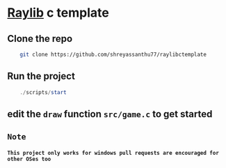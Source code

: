 # <a href="raylibc.com/">Raylib</a> c template

## Clone the repo

```bash
    git clone https://github.com/shreyassanthu77/raylibctemplate
```

## Run the project

```powershell
    ./scripts/start
```

## edit the `draw` function `src/game.c` to get started

## `Note`

#### `This project only works for windows pull requests are encouraged for other OSes too`
